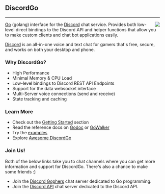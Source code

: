 ## DiscordGo
<hr>
<img align="right" src="http://bwmarrin.github.io/discordgo/img/discordgo.png">

[Go](https://golang.org/) (golang) interface for the [Discord](https://discord.com/) 
chat service.  Provides both low-level direct bindings to the 
Discord API and helper functions that allow you to make custom clients and chat 
bot applications easily.

[Discord](https://discord.com/) is an all-in-one voice and text chat for 
gamers that's free, secure, and works on both your desktop and phone. 
 
### Why DiscordGo?
* High Performance
* Minimal Memory & CPU Load
* Low-level bindings to Discord REST API Endpoints
* Support for the data websocket interface
* Multi-Server voice connections (send and receive)
* State tracking and caching

### Learn More
* Check out the [Getting Started](GettingStarted) section
* Read the reference docs on [Godoc](https://godoc.org/github.com/arcln/discordgo) or [GoWalker](https://gowalker.org/github.com/arcln/discordgo)
* Try the [examples](https://github.com/arcln/discordgo/tree/master/examples)
* Explore [Awesome DiscordGo](https://github.com/arcln/discordgo/wiki/Awesome-DiscordGo)

### Join Us!
Both of the below links take you to chat channels where you can get more 
information and support for DiscordGo.  There's also a chance to make some 
friends :)

* Join the [Discord Gophers](https://discord.gg/0f1SbxBZjYoCtNPP) chat server dedicated to Go programming.
* Join the [Discord API](https://discord.com/invite/discord-API) chat server dedicated to the Discord API.

